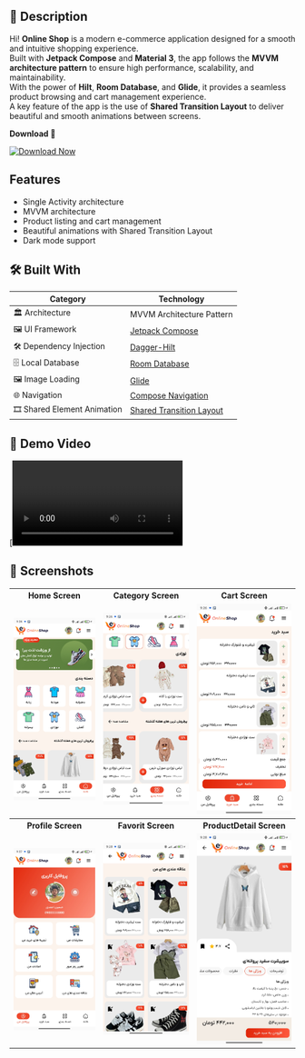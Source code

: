 ## 📜 Description  
Hi! **Online Shop** is a modern e-commerce application designed for a smooth and intuitive shopping experience.  
Built with **Jetpack Compose** and **Material 3**, the app follows the **MVVM architecture pattern** to ensure high performance, scalability, and maintainability.  
With the power of **Hilt**, **Room Database**, and **Glide**, it provides a seamless product browsing and cart management experience.  
A key feature of the app is the use of **Shared Transition Layout** to deliver beautiful and smooth animations between screens.

**Download 🚀**

<a href='https://cafebazaar.ir/app/info.alirezaahmadi.taskmanager'><img height=40 alt='Download Now' src="assest/cafebazzar.png"/></a>

## Features
- Single Activity architecture  
- MVVM architecture  
- Product listing and cart management  
- Beautiful animations with Shared Transition Layout  
- Dark mode support  

## 🛠 Built With

| Category                  | Technology                     |
|---------------------------|---------------------------------|
| 🏛 Architecture            | MVVM Architecture Pattern       |
| 🖼️ UI Framework            | [Jetpack Compose](https://developer.android.com/jetpack/compose) |
| 🛠️ Dependency Injection    | [Dagger-Hilt](https://dagger.dev/hilt/) |
| 🗄️ Local Database          | [Room Database](https://developer.android.com/jetpack/androidx/releases/room) |
| 🖼️ Image Loading           | [Glide](https://github.com/bumptech/glide) |
| 🌐 Navigation              | [Compose Navigation](https://developer.android.com/jetpack/compose/navigation) |
| 🎞️ Shared Element Animation| [Shared Transition Layout](https://developer.android.com/develop/ui/compose/animation/shared-elements) |

## 🎥 Demo Video

[![Watch the Demo Video](assests/VID_20250513_102725_193.mp4)

## 📱 Screenshots
<table style="width:100%">
  <tr>
    <th>Home Screen</th>
    <th>Category Screen</th> 
    <th>Cart Screen</th> 
  </tr>
  <tr>
    <td><img src="assests/home.jpg" width=240/></td> 
    <td><img src="assests/category.jpg" width=240/></td>
    <td><img src="assests/cart.jpg" width=240/></td>
  </tr>
  <tr>
    <th>Profile Screen</th>
    <th>Favorit Screen</th> 
    <th>ProductDetail Screen</th> 
  </tr>
  <tr>
    <td><img src="assests/profile.jpg" width=240/></td> 
    <td><img src="assests/favorite.jpg" width=240/></td>
    <td><img src="assests/productDetail.jpg" width=240/></td>
  </tr>
</table>
